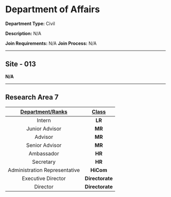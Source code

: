 # Department of Affairs

**Department Type:** Civil

**Description:** N/A

**Join Requirements:** N/A
**Join Process:** N/A

---

## Site - 013
**N/A**

---

## Research Area 7
| **<ins>Department/Ranks</ins>** | **<ins>Class</ins>** |
|:---:|:---:|
| Intern | **LR** |
| Junior Advisor | **MR** |
| Advisor | **MR** |
| Senior Advisor | **MR** |
| Ambassador | **HR** |
| Secretary | **HR** |
| Administration Representative | **HiCom** |
| Executive Director | **Directorate** |
| Director | **Directorate** |